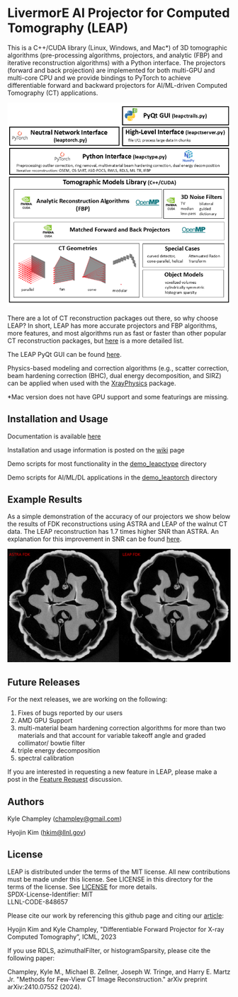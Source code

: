 # LivermorE AI Projector for Computed Tomography (LEAP)
This is a C++/CUDA library (Linux, Windows, and Mac*) of 3D tomographic algorithms (pre-processing algorithms, projectors, and analytic (FBP) and iterative reconstruction algorithms) with a Python interface.  The projectors (forward and back projection) are implemented for both multi-GPU and multi-core CPU and we provide bindings to PyTorch to achieve differentiable forward and backward projectors for AI/ML-driven Computed Tomography (CT) applications.

<p align="center">
  <img src=https://github.com/LLNL/LEAP/blob/main/documentation/LEAPoverview.png>
</p>

There are a lot of CT reconstruction packages out there, so why choose LEAP?  In short, LEAP has more accurate projectors and FBP algorithms, more features, and most algorithms run as fast or faster than other popular CT reconstruction packages, but [here](https://github.com/LLNL/LEAP/blob/main/LEAP_features.md) is a more detailed list.

The LEAP PyQt GUI can be found [here](https://github.com/kylechampley/LEAPCT-UI-GUI).

Physics-based modeling and correction algorithms (e.g., scatter correction, beam hardening correction (BHC), dual energy decomposition, and SIRZ) can be applied when used with the [XrayPhysics](https://github.com/kylechampley/XrayPhysics) package.

*Mac version does not have GPU support and some featurings are missing.

## Installation and Usage

Documentation is available [here](https://leapct.readthedocs.io/)

Installation and usage information is posted on the [wiki](https://github.com/LLNL/LEAP/wiki) page

Demo scripts for most functionality in the [demo_leapctype](https://github.com/LLNL/LEAP/tree/main/demo_leapctype) directory

Demo scripts for AI/ML/DL applications in the [demo_leaptorch](https://github.com/LLNL/LEAP/tree/main/demo_leaptorch) directory

## Example Results

As a simple demonstration of the accuracy of our projectors we show below the results of FDK reconstructions using ASTRA and LEAP of the walnut CT data.  The LEAP reconstruction has 1.7 times higher SNR than ASTRA.  An explanation for this improvement in SNR can be found [here](https://github.com/LLNL/LEAP/blob/main/results/SF_vs_VD.md).
<p align="center">
  <img src=https://github.com/LLNL/LEAP/blob/main/results/walnut_comparison.png>
</p>

## Future Releases

For the next releases, we are working on the following:
1) Fixes of bugs reported by our users
2) AMD GPU Support
3) multi-material beam hardening correction algorithms for more than two materials and that account for variable takeoff angle and graded collimator/ bowtie filter
4) triple energy decomposition
5) spectral calibration

If you are interested in requesting a new feature in LEAP, please make a post in the [Feature Request](https://github.com/LLNL/LEAP/discussions/88) discussion.

## Authors
Kyle Champley (champley@gmail.com)

Hyojin Kim (hkim@llnl.gov)   


## License
LEAP is distributed under the terms of the MIT license. All new contributions must be made under this license. See LICENSE in this directory for the terms of the license.
See [LICENSE](LICENSE) for more details.  
SPDX-License-Identifier: MIT  
LLNL-CODE-848657  

Please cite our work by referencing this github page and citing our [article](https://arxiv.org/abs/2307.05801):

Hyojin Kim and Kyle Champley, "Differentiable Forward Projector for X-ray Computed Tomography”, ICML, 2023


If you use RDLS, azimuthalFilter, or histogramSparsity, please cite the following paper:

Champley, Kyle M., Michael B. Zellner, Joseph W. Tringe, and Harry E. Martz Jr. "Methods for Few-View CT Image Reconstruction." arXiv preprint arXiv:2410.07552 (2024).

